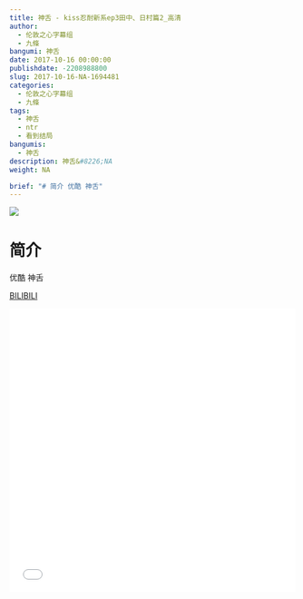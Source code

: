 ```yaml
---
title: 神舌 - kiss忍耐新系ep3田中、日村篇2_高清
author: 
  - 伦敦之心字幕组
  - 九條
bangumi: 神舌
date: 2017-10-16 00:00:00
publishdate: -2208988800
slug: 2017-10-16-NA-1694481
categories: 
  - 伦敦之心字幕组
  - 九條
tags: 
  - 神舌
  - ntr
  - 看到结局
bangumis: 
  - 神舌
description: 神舌&#8226;NA
weight: NA

brief: "# 简介 优酷 神舌"
---
```


![](https://i.imgur.com/s8CfCKq.png)

# 简介  
优酷 神舌

  [BILIBILI](https://www.bilibili.com/video/av1694481/)


<div class="vcontainer">  <iframe class='video' src="//www.bilibili.com/blackboard/player.html?aid=1694481" width="100%" height="500" frameborder="0" allowfullscreen="allowfullscreen"></iframe></div>
